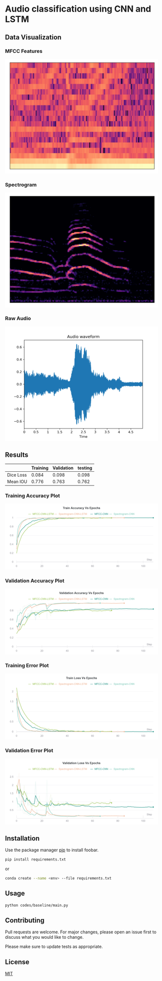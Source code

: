 # Audio classification using CNN and LSTM

<!-- Foobar is a Python library for dealing with word pluralization. -->

## Data Visualization

### MFCC Features

![mfcc](images/mfcc.png)

### Spectrogram
![mfcc](images/spec.png)
### Raw Audio

![mfcc](images/raw.png)
## Results



|   |Training   |Validation  |testing   |
|---|-----------|--------|--------------|
|Dice Loss      |0.084   |0.098   |0.098|
|Mean IOU       |0.776   |0.763   |0.762|


### Training Accuracy Plot
![accuracy_plot](images/Section-0-Panel-0-3919lbfls.png)


### Validation Accuracy Plot

![validation_accuracy](images/Section-0-Panel-1-jmn9k1muq.png)



### Training Error Plot
![error_plot](images/Section-0-Panel-2-99q67v5kr.png)


### Validation Error Plot

![validation_error](images/Section-0-Panel-3-tg061apfa.png)





## Installation

Use the package manager [pip](https://pip.pypa.io/en/stable/) to install foobar.

```bash
pip install requirements.txt 
```

or

```bash
conda create --name <env> --file requirements.txt 
```

## Usage

```bash
python codes/baseline/main.py
```

## Contributing
Pull requests are welcome. For major changes, please open an issue first to discuss what you would like to change.

Please make sure to update tests as appropriate.

## License
[MIT](https://choosealicense.com/licenses/mit/)